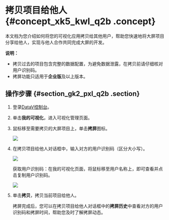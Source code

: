 # 拷贝项目给他人 {#concept_xk5_kwl_q2b .concept}

本文档为您介绍如何将您的可视化应用拷贝给其他用户，帮助您快速地将大屏项目分享给他人，实现与他人合作共同完成大屏的开发。

**说明：** 

-   拷贝过去的项目包含完整的数据配置，为避免数据泄露，在拷贝前请仔细核对用户识别码。
-   拷屏功能只适用于**企业版**及以上版本。

## 操作步骤 {#section_gk2_pxl_q2b .section}

1.  登录[DataV控制台](https://datav.alibabacloud.com/)。
2.  单击**我的可视化**，进入可视化管理页面。
3.  鼠标移至需要拷贝的大屏项目上，单击**拷屏**图标。

    ![](http://static-aliyun-doc.oss-cn-hangzhou.aliyuncs.com/assets/img/16549/15586850338020_zh-CN.png)

4.  在拷贝项目给他人对话框中，输入对方的用户识别码（区分大小写）。

    ![](http://static-aliyun-doc.oss-cn-hangzhou.aliyuncs.com/assets/img/16549/15586850338021_zh-CN.png)

    获取用户识别码：在我的可视化页面，将鼠标移至用户名称上，即可查看并点击复制用户识别码。

    ![](http://static-aliyun-doc.oss-cn-hangzhou.aliyuncs.com/assets/img/16549/155868503347854_zh-CN.png)

5.  单击**拷贝**，拷贝当前项目给他人。

    拷屏完成后，您可以在拷贝项目给他人对话框中的**拷屏历史**中查看对方的用户识别码和拷屏时间，帮助您及时了解拷屏动态。


